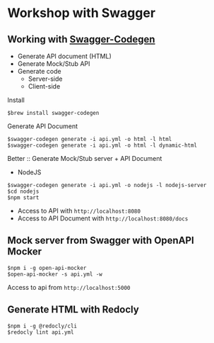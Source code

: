# Workshop with Swagger


## Working with [Swagger-Codegen](https://github.com/swagger-api/swagger-codegen)
* Generate API document (HTML)
* Generate Mock/Stub API
* Generate code
  * Server-side
  * Client-side

Install
```
$brew install swagger-codegen
```

Generate API Document
```
$swagger-codegen generate -i api.yml -o html -l html
$swagger-codegen generate -i api.yml -o html -l dynamic-html
```

Better :: Generate Mock/Stub server + API Document
* NodeJS
```
$swagger-codegen generate -i api.yml -o nodejs -l nodejs-server
$cd nodejs
$npm start
```

* Access to API with `http://localhost:8080`
* Access to API Document with `http://localhost:8080/docs`


## Mock server from Swagger with OpenAPI Mocker
```
$npm i -g open-api-mocker
$open-api-mocker -s api.yml -w
```

Access to api from `http://localhost:5000`

## Generate HTML with Redocly
```
$npm i -g @redocly/cli 
$redocly lint api.yml
```
